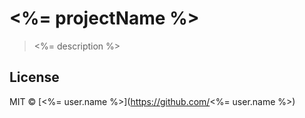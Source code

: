 # <%= projectName %>

> <%= description %>

## License

MIT © [<%= user.name %>](https://github.com/<%= user.name %>)
